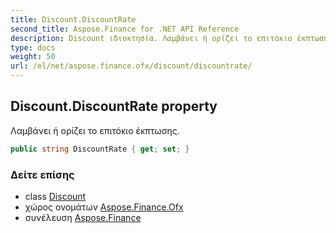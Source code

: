 ```yaml
---
title: Discount.DiscountRate
second_title: Aspose.Finance for .NET API Reference
description: Discount ιδιοκτησία. Λαμβάνει ή ορίζει το επιτόκιο έκπτωσης.
type: docs
weight: 50
url: /el/net/aspose.finance.ofx/discount/discountrate/
---
```

## Discount.DiscountRate property

Λαμβάνει ή ορίζει το επιτόκιο έκπτωσης.

```csharp
public string DiscountRate { get; set; }
```

### Δείτε επίσης

* class [Discount](../)
* χώρος ονομάτων [Aspose.Finance.Ofx](../../discount/)
* συνέλευση [Aspose.Finance](../../../)


